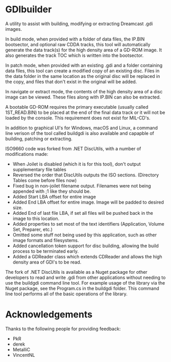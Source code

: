 GDIbuilder
==========

A utility to assist with building, modifying or extracting Dreamcast .gdi images.

In build mode, when provided with a folder of data files, the IP.BIN bootsector, and optional raw 
CDDA tracks, this tool will automatically generate the data track(s) for the high density area of a 
GD-ROM image. It also generates the track TOC which is written into the bootsector.

In patch mode, when provided with an existing .gdi and a folder containing data files, this tool
can create a modified copy of an existing disc. Files in the data folder in the same location as the
original disc will be replaced in the copy, and files that don't exist in the original will be added.

In navigate or extract mode, the contents of the high density area of a disc image can be viewed.
These files along with IP.BIN can also be extracted.

A bootable GD-ROM requires the primary executable (usually called 1ST_READ.BIN) to be placed at the
end of the final data track or it will not be loaded by the console. This requirement does not exist 
for MIL-CD's.

In addition to graphical UI's for Windows, macOS and Linux, a command line verison of the tool called
buildgdi is also available and capapble of building, patching or extracting.

ISO9660 code was forked from .NET DiscUtils, with a number of modifications made:
- When Joilet is disabled (which it is for this tool), don't output supplementary file tables
- Reversed the order that DiscUtils outputs the ISO sections. (Directory Tables come before files now)
- Fixed bug in non-joilet filename output. Filenames were not being appended with ;1 like they should be.
- Added Start LBA offset for entire image
- Added End LBA offset for entire image. Image will be padded to desired size.
- Added End of last file LBA, if set all files will be pushed back in the image to this location.
- Added properties to set most of the text identifiers (Application, Volume Set, Preparer, etc.)
- Omitted some stuff not being used by this application, such as other image formats and filesystems.
- Added cancellation token support for disc building, allowing the build process to be terminated early.
- Added a GDReader class which extends CDReader and allows the high density area of GDI's to be read.

The fork of .NET DiscUtils is available as a Nuget package for other developers to read and write .gdi
from other applications without needing to use the buildgdi command line tool. For example usage of
the library via the Nuget package, see the Program.cs in the buildgdi folder. This command line tool
performs all of the basic operations of the library.

# Acknowledgements

Thanks to the following people for providing feedback:
- PkR
- derek
- MetalliC
- VincentNL